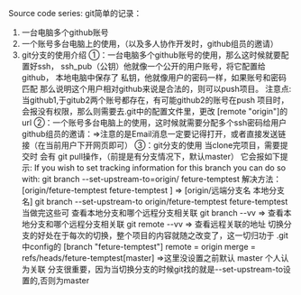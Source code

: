 Source code series:
git简单的记录：
1. 一台电脑多个github账号
2. 一个账号多台电脑上的使用，（以及多人协作开发时，github组员的邀请）
3. git分支的使用介绍
①：一台电脑多个github账号的使用，那么这时候就要配置好ssh，
ssh_pub（公钥）他就像一个公开的用户账号，将它配置给github，
本地电脑中保存了 私钥，他就像用户的密码一样，如果账号和密码匹配
那么说明这个用户相对github来说是合法的，则可以push项目。
注意点: 当github1,于gitub2两个账号都存在，有可能github2的账号在push
项目时，会报没有权限，那么则需要去.git中的配置文件里，更改 [remote "origin"]的url
②：一个账号多台电脑上的使用，这时候就需要分配多个ssh密码给用户
github组员的邀请：=>注意的是Email消息一定要记得打开，或者直接发送链接（在当前用户下开网页即可）
③：git分支的使用
当clone完项目，需要提交时 会有 git pull操作，（前提是有分支情况下，默认master）
它会报如下提示:
If you wish to set tracking information for this branch you can do so with:
git branch --set-upstream-to=origin/ feture-temptest
解决方法： [origin/feture-temptest feture-temptest ] => [origin/远端分支名 本地分支名]
git branch --set-upstream-to origin/feture-temptest feture-temptest
当做完这些可 查看本地分支和哪个远程分支相关联
git branch --vv => 查看本地分支和哪个远程分支相关联
git remote --vv => 查看远程关联的地址
切换分支的好处在于每次的切换，整个项目的内容就随之改变了，这一切归功于 .git中config的
[branch "feture-temptest"]
remote = origin
merge = refs/heads/feture-temptest[master] =>这里没设置之前默认 master
个人认为关联 分支很重要，因为当切换分支的时候git找的就是--set-upstream-to设置的,否则为master
